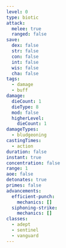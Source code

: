 ```yaml
---
level: 0
type: biotic
attack:
  melee: true
  ranged: false
save:
  dex: false
  str: false
  con: false
  int: false
  wis: false
  cha: false
tags:
  - damage
  - buff
damage:
  dieCount: 1
  dieType: 8
  mod: false
  higherLevel:
    dieCount: 1
damageTypes:
  - bludgeoning
castingTimes:
  - action
duration: false
instant: true
concentration: false
range: 1
aoe: false
detonates: true
primes: false
advancements:
  efficient-punch:
    mechanics: []
  siphoning-strike:
    mechanics: []
classes:
  - adept
  - sentinel
  - vanguard
---
```

